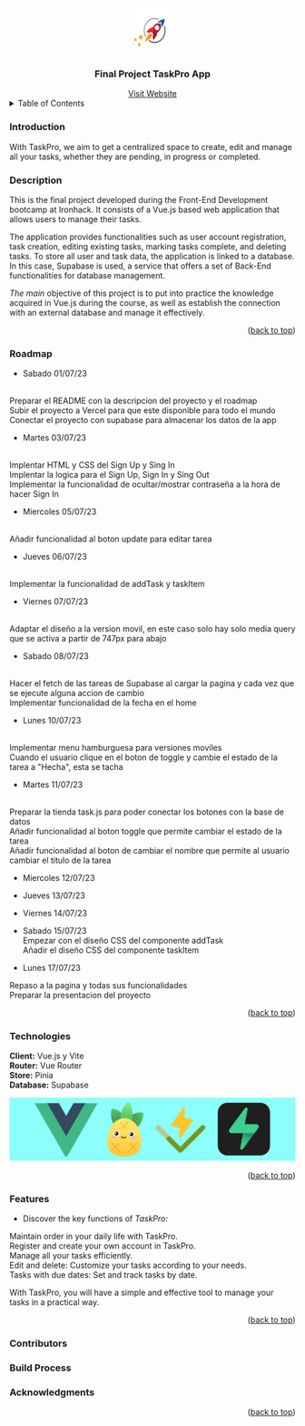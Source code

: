 

<a name="readme-top"></a>

<br>
<div align="center">
  <img src="./src/components/images/Task-Logo-fullcol-Copy.png" alt="Logo" width="80" height="80">
  <h3 align="center">Final Project TaskPro App</h3>
  <a href="https://proyecto-final-emiand.vercel.app/auth/login">Visit Website</a>
</div>

<details>
  <summary>Table of Contents</summary>
  <ol>
    <li>
      <a href="#Introduction">Introduction</a>
    </li>
     <li>
      <a href="#Description">Description</a>
    </li>
    <li>
    <a href="#Roadmap">Roadmap</a>
    </li>
      <li>
    <a href="#Technologies">Technologies</a>
    </li>
       <li>
    <a href="#Features">Features</a>
    </li>
    <li>
    <a href="#Contributors">Contributors</a>
    </li>
     <li>
    <a href="#Build Process">Build Process</a>
    </li>
         <li>
    <a href="#Acknowledgments">Acknowledgments</a>
    </li>
  </ol>
  </details>

<h3> Introduction </h3>

With TaskPro, we aim to get a centralized space to create, edit and manage all your tasks, whether they are pending, in progress or completed.

<h3> Description </h3>

This is the final project developed during the Front-End Development bootcamp at Ironhack. It consists of a Vue.js based web application that allows users to manage their tasks.<br>

The application provides functionalities such as user account registration, task creation, editing existing tasks, marking tasks complete, and deleting tasks. To store all user and task data, the application is linked to a database. In this case, Supabase is used, a service that offers a set of Back-End functionalities for database management.<br>

_The main_ objective of this project is to put into practice the knowledge acquired in Vue.js during the course, as well as establish the connection with an external database and manage it effectively.<br>

<p align="right">(<a href="#readme-top">back to top</a>)</p>

<h3> Roadmap </h3>

- Sabado 01/07/23
<br>
 Preparar el README con la descripcion del proyecto y el roadmap <br>
 Subir el proyecto a Vercel para que este disponible para todo el mundo <br>
 Conectar el proyecto con supabase para almacenar los datos de la app <br>

- Martes 03/07/23
<br>
 Implentar HTML y CSS del Sign Up y Sing In<br>
 Implentar la logica para el Sign Up, Sign In y Sing Out<br>
 Implementar la funcionalidad de ocultar/mostrar contraseña a la hora de hacer Sign In<br>

- Miercoles 05/07/23
<br>
 Añadir funcionalidad al boton update para editar tarea<br>


- Jueves 06/07/23
<br>
 Implementar la funcionalidad de addTask y taskItem<br>


- Viernes 07/07/23
<br>
 Adaptar el diseño a la version movil, en este caso solo hay solo media query que se activa a partir de 747px para abajo<br>

- Sabado 08/07/23
<br>
 Hacer el fetch de las tareas de Supabase al cargar la pagina y cada vez que se ejecute alguna accion de cambio<br>
 Implementar funcionalidad de la fecha en el home<br>


- Lunes 10/07/23
<br>
 Implementar menu hamburguesa para versiones moviles<br>
 Cuando el usuario clique en el boton de toggle y cambie el estado de la tarea a "Hecha", esta se tacha<br>


- Martes 11/07/23
<br>
 Preparar la tienda task.js para poder conectar los botones con la base de datos<br>
 Añadir funcionalidad al boton toggle que permite cambiar el estado de la tarea<br>
 Añadir funcionalidad al boton de cambiar el nombre que permite al usuario cambiar el titulo de la tarea<br>

- Miercoles 12/07/23<br>


- Jueves 13/07/23<br>


- Viernes 14/07/23<br>


- Sabado 15/07/23<br>
 Empezar con el diseño CSS del componente addTask<br>
 Añadir el diseño CSS del componente taskItem <br>

- Lunes 17/07/23<br>

 Repaso a la pagina y todas sus funcionalidades<br>
 Preparar la presentacion del proyecto<br>

<p align="right">(<a href="#readme-top">back to top</a>)</p>

<h3>Technologies</h3>

 __Client:__ Vue.js y Vite<br>
 __Router:__ Vue Router<br>
 __Store:__ Pinia<br>
 __Database:__ Supabase<br>

<img src="./src/components/images/imagen%20tecnologias%20usadas.jpg">

<p align="right">(<a href="#readme-top">back to top</a>)</p>

<h3>Features</h3>

- Discover the key functions of _TaskPro:_<br>

 Maintain order in your daily life with TaskPro.<br>
 Register and create your own account in TaskPro.<br>
 Manage all your tasks efficiently.<br>
 Edit and delete: Customize your tasks according to your needs.<br>
 Tasks with due dates: Set and track tasks by date.<br>

With TaskPro, you will have a simple and effective tool to manage your tasks in a practical way.<br>

<p align="right">(<a href="#readme-top">back to top</a>)</p>

<h3>Contributors</h3>

<!-- Todos los que han aportado algo en el proyecto -->

<h3>Build Process</h3>

<!-- Proceso de construcción -->


<h3> Acknowledgments</h3>

<!-- Aqui los agradecimientos -->


<p align="right">(<a href="#readme-top">back to top</a>)</p>

